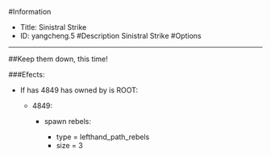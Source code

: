 #Information
 - Title: Sinistral Strike
 - ID: yangcheng.5
#Description
Sinistral Strike
#Options

___
##Keep them down, this time!

###Efects:<ul><li>If has 4849 has owned by is ROOT:</li><ul><li>4849:</li><ul><li>spawn rebels:</li><ul><li>type = lefthand_path_rebels</li><li>size = 3</li></ul></ul></ul></ul>
